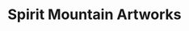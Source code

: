 ---
title: "Spirit Mountain Artworks"
url: /chitina/spirit-mountain-artworks-main-street/
shop: Kunst
---